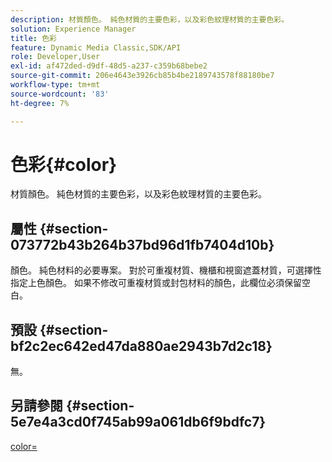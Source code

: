 ```yaml
---
description: 材質顏色。 純色材質的主要色彩，以及彩色紋理材質的主要色彩。
solution: Experience Manager
title: 色彩
feature: Dynamic Media Classic,SDK/API
role: Developer,User
exl-id: af472ded-d9df-48d5-a237-c359b68bebe2
source-git-commit: 206e4643e3926cb85b4be2189743578f88180be7
workflow-type: tm+mt
source-wordcount: '83'
ht-degree: 7%

---
```


# 色彩{#color}

材質顏色。 純色材質的主要色彩，以及彩色紋理材質的主要色彩。

## 屬性 {#section-073772b43b264b37bd96d1fb7404d10b}

顏色。 純色材料的必要專案。 對於可重複材質、機櫃和視窗遮蓋材質，可選擇性指定上色顏色。 如果不修改可重複材質或封包材料的顏色，此欄位必須保留空白。

## 預設 {#section-bf2c2ec642ed47da880ae2943b7d2c18}

無。

## 另請參閱 {#section-5e7e4a3cd0f745ab99a061db6f9bdfc7}

[color=](../../../../../ir-api/http-protocol/image-rendering-api-ref/c-ir-http-protocol-ref/c-ir-http-protocol-command-reference/r-ir-http-color.md#reference-ea3cba9edfe94dbab86d8f123a9ed0aa)
